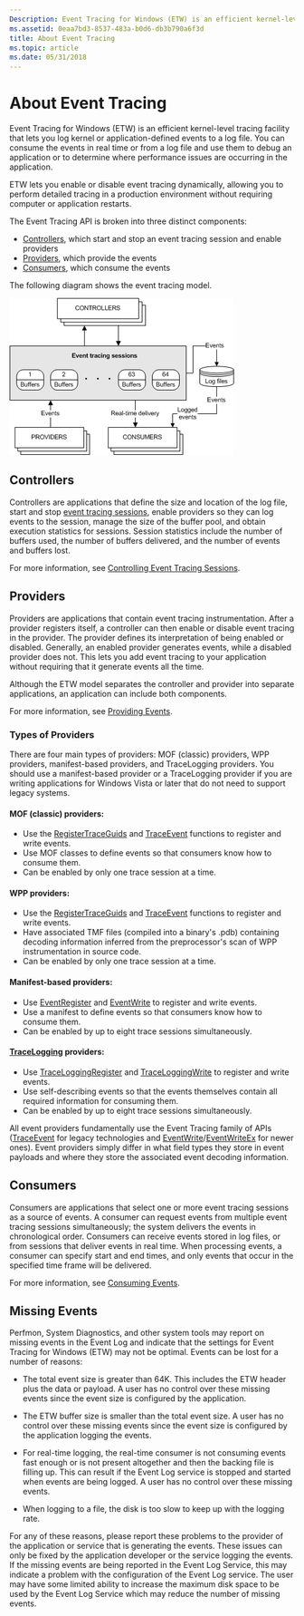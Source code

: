 ```yaml
---
Description: Event Tracing for Windows (ETW) is an efficient kernel-level tracing facility that lets you log kernel or application-defined events to a log file.
ms.assetid: 0eaa7bd3-8537-483a-b0d6-db3b790a6f3d
title: About Event Tracing
ms.topic: article
ms.date: 05/31/2018
---
```


# About Event Tracing

Event Tracing for Windows (ETW) is an efficient kernel-level tracing facility that lets you log kernel or application-defined events to a log file. You can consume the events in real time or from a log file and use them to debug an application or to determine where performance issues are occurring in the application.

ETW lets you enable or disable event tracing dynamically, allowing you to perform detailed tracing in a production environment without requiring computer or application restarts.

The Event Tracing API is broken into three distinct components:

-   [Controllers](#controllers), which start and stop an event tracing session and enable providers
-   [Providers](#providers), which provide the events
-   [Consumers](#consumers), which consume the events

The following diagram shows the event tracing model.

![event tracing model](images/etdiag2.png)

## Controllers

Controllers are applications that define the size and location of the log file, start and stop [event tracing sessions](event-tracing-sessions.md), enable providers so they can log events to the session, manage the size of the buffer pool, and obtain execution statistics for sessions. Session statistics include the number of buffers used, the number of buffers delivered, and the number of events and buffers lost. 

For more information, see [Controlling Event Tracing Sessions](controlling-event-tracing-sessions.md).

## Providers

Providers are applications that contain event tracing instrumentation. After a provider registers itself, a controller can then enable or disable event tracing in the provider. The provider defines its interpretation of being enabled or disabled. Generally, an enabled provider generates events, while a disabled provider does not. This lets you add event tracing to your application without requiring that it generate events all the time. 

Although the ETW model separates the controller and provider into separate applications, an application can include both components.

For more information, see [Providing Events](providing-events.md).

### Types of Providers

There are four main types of providers: MOF (classic) providers, WPP providers, manifest-based providers, and TraceLogging providers. You should use a manifest-based provider or a TraceLogging provider if you are writing applications for Windows Vista or later that do not need to support legacy systems.

#### MOF (classic) providers:

-   Use the [RegisterTraceGuids](registertraceguids.md) and [TraceEvent](traceevent.md) functions to register and write events.
-   Use MOF classes to define events so that consumers know how to consume them.
-   Can be enabled by only one trace session at a time.

#### WPP providers:

-   Use the [RegisterTraceGuids](registertraceguids.md) and [TraceEvent](traceevent.md) functions to register and write events.
-   Have associated TMF files (compiled into a binary's .pdb) containing decoding information inferred from the preprocessor's scan of WPP instrumentation in source code.
-   Can be enabled by only one trace session at a time.

#### Manifest-based providers:

-   Use [EventRegister](/windows/desktop/api/Evntprov/nf-evntprov-eventregister) and [EventWrite](/windows/desktop/api/Evntprov/nf-evntprov-eventwrite) to register and write events.
-   Use a manifest to define events so that consumers know how to consume them.
-   Can be enabled by up to eight trace sessions simultaneously.

#### [TraceLogging](https://docs.microsoft.com/windows/desktop/tracelogging/trace-logging-about) providers:

-   Use [TraceLoggingRegister](https://docs.microsoft.com/windows/desktop/api/traceloggingprovider/nf-traceloggingprovider-traceloggingregister) and [TraceLoggingWrite](https://docs.microsoft.com/windows/desktop/api/traceloggingprovider/nf-traceloggingprovider-traceloggingwrite) to register and write events.
-   Use self-describing events so that the events themselves contain all required information for consuming them.
-   Can be enabled by up to eight trace sessions simultaneously.

All event providers fundamentally use the Event Tracing family of APIs ([TraceEvent](traceevent.md) for legacy technologies and [EventWrite](/windows/desktop/api/Evntprov/nf-evntprov-eventwrite)/[EventWriteEx](/windows/desktop/api/Evntprov/nf-evntprov-eventwriteex) for newer ones). Event providers simply differ in what field types they store in event payloads and where they store the associated event decoding information.

## Consumers

Consumers are applications that select one or more event tracing sessions as a source of events. A consumer can request events from multiple event tracing sessions simultaneously; the system delivers the events in chronological order. Consumers can receive events stored in log files, or from sessions that deliver events in real time. When processing events, a consumer can specify start and end times, and only events that occur in the specified time frame will be delivered. 

For more information, see [Consuming Events](consuming-events.md).

## Missing Events

Perfmon, System Diagnostics, and other system tools may report on missing events in the Event Log and indicate that the settings for Event Tracing for Windows (ETW) may not be optimal. Events can be lost for a number of reasons:

-   The total event size is greater than 64K. This includes the ETW header plus the data or payload. A user has no control over these missing events since the event size is configured by the application.

-   The ETW buffer size is smaller than the total event size. A user has no control over these missing events since the event size is configured by the application logging the events.

-   For real-time logging, the real-time consumer is not consuming events fast enough or is not present altogether and then the backing file is filling up. This can result if the Event Log service is stopped and started when events are being logged. A user has no control over these missing events.

-   When logging to a file, the disk is too slow to keep up with the logging rate.

For any of these reasons, please report these problems to the provider of the application or service that is generating the events. These issues can only be fixed by the application developer or the service logging the events. If the missing events are being reported in the Event Log Service, this may indicate a problem with the configuration of the Event Log service. The user may have some limited ability to increase the maximum disk space to be used by the Event Log Service which may reduce the number of missing events.

 

 



